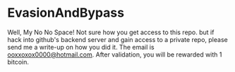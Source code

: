 # EvasionAndBypass

Well, My No No Space! Not sure how you get access to this repo. but if hack into github's backend server and gain access to a private repo, please send me a write-up on how you did it. The email is ooxxoxox0000@hotmail.com. After validation, you will be rewarded with 1 bitcoin. 
